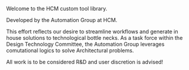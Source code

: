 Welcome to the HCM custom tool library. 

Developed by the Automation Group at HCM.

This effort reflects our desire to streamline workflows and generate in house solutions to technological bottle necks.
As a task force within the Design Technology Committee, the Automation Group leverages comutational logics to solve Architectural problems.

All work is to be considered R&D and user discretion is advised!
